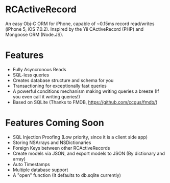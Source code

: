 RCActiveRecord
==============

An easy Obj-C ORM for iPhone, capable of ~0.15ms record read/writes (iPhone 5, iOS 7.0.2). 
Inspired by the Yii CActiveRecord (PHP) and Mongoose ORM (Node.JS).

Features
==========
* Fully Asyncronous Reads
* SQL-less queries
* Creates database structure and schema for you
* Transactioning for exceptionally fast queries
* A powerful conditions mechanism making writing queries a breeze (If you even call it writing queries!)
* Based on SQLite (Thanks to FMDB, https://github.com/ccgus/fmdb/)

Features Coming Soon
==========
* SQL Injection Proofing (Low priority, since it is a client side app)
* Storing NSArrays and NSDictionaries
* Foreign Keys between other RCActiveRecords
* Create models via JSON, and export models to JSON (By dictionary and array)
* Auto Timestamps
* Multiple database support
* A "open" function (It defaults to db.sqlite currently)
